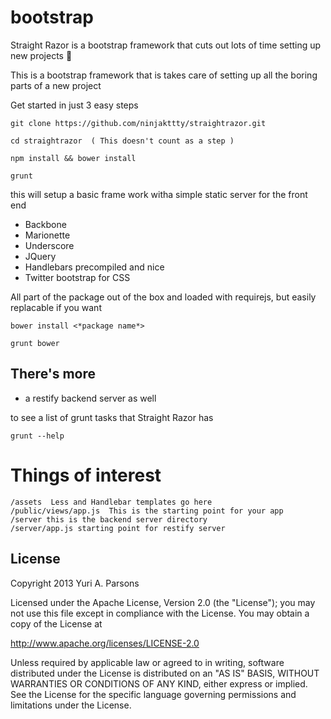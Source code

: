 bootstrap
=========

Straight Razor is a bootstrap framework that cuts out lots of time setting up new projects :barber:

This is a bootstrap framework that is takes care of setting up all the boring parts of a new project

Get started in just 3 easy steps

	git clone https://github.com/ninjakttty/straightrazor.git

	cd straightrazor  ( This doesn't count as a step )

	npm install && bower install
	
	grunt

this will setup a basic frame work witha simple static server for the front end

* Backbone
* Marionette
* Underscore
* JQuery
* Handlebars precompiled and nice
* Twitter bootstrap for CSS

All part of the package out of the box and loaded with requirejs, but easily replacable if you want

	bower install <*package name*>
	
	grunt bower

##  There's more

* a restify backend server as well


to see a list of grunt tasks that Straight Razor has

	grunt --help


Things of interest
===
	/assets  Less and Handlebar templates go here
	/public/views/app.js  This is the starting point for your app
	/server this is the backend server directory
	/server/app.js starting point for restify server
  
## License

Copyright 2013 Yuri A. Parsons

Licensed under the Apache License, Version 2.0 (the "License");
you may not use this file except in compliance with the License.
You may obtain a copy of the License at

http://www.apache.org/licenses/LICENSE-2.0

Unless required by applicable law or agreed to in writing, software
distributed under the License is distributed on an "AS IS" BASIS,
WITHOUT WARRANTIES OR CONDITIONS OF ANY KIND, either express or implied.
See the License for the specific language governing permissions and
limitations under the License.  
